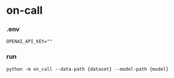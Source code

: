 # on-call

### .env

```
OPENAI_API_KEY=""
```

### run

```commandline
python -m on_call --data-path {dataset} --model-path {model}
```
